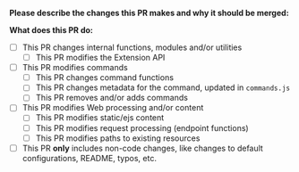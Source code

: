 **Please describe the changes this PR makes and why it should be merged:**

**What does this PR do:**
- [ ] This PR changes internal functions, modules and/or utilities
  - [ ] This PR modifies the Extension API
- [ ] This PR modifies commands
  - [ ] This PR changes command functions
  - [ ] This PR changes metadata for the command, updated in `commands.js`
  - [ ] This PR removes and/or adds commands
- [ ] This PR modifies Web processing and/or content
  - [ ] This PR modifies static/ejs content
  - [ ] This PR modifies request processing (endpoint functions)
  - [ ] This PR modifies paths to existing resources
- [ ] This PR **only** includes non-code changes, like changes to default configurations, README, typos, etc.
